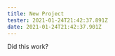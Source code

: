 ```yaml
---
title: New Project
tester: 2021-01-24T21:42:37.891Z
date: 2021-01-24T21:42:37.901Z
---
```

Did this work?